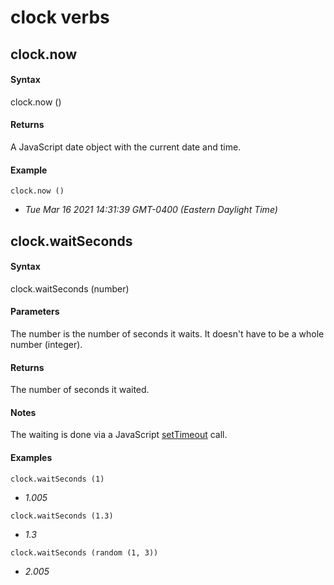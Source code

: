 
# clock verbs
## clock.now
#### Syntax
clock.now ()

#### Returns
A JavaScript date object with the current date and time. 

#### Example
`clock.now ()`

- *Tue Mar 16 2021 14:31:39 GMT-0400 (Eastern Daylight Time)*

## clock.waitSeconds
#### Syntax
clock.waitSeconds (number)

#### Parameters
The number is the number of seconds it waits. It doesn't have to be a whole number (integer). 

#### Returns
The number of seconds it waited. 

#### Notes
The waiting is done via a JavaScript <a href="https://www.w3schools.com/jsref/met_win_settimeout.asp">setTimeout</a> call. 

#### Examples
`clock.waitSeconds (1)`

- *1.005*

`clock.waitSeconds (1.3)`

- *1.3*

`clock.waitSeconds (random (1, 3))`

- *2.005*

